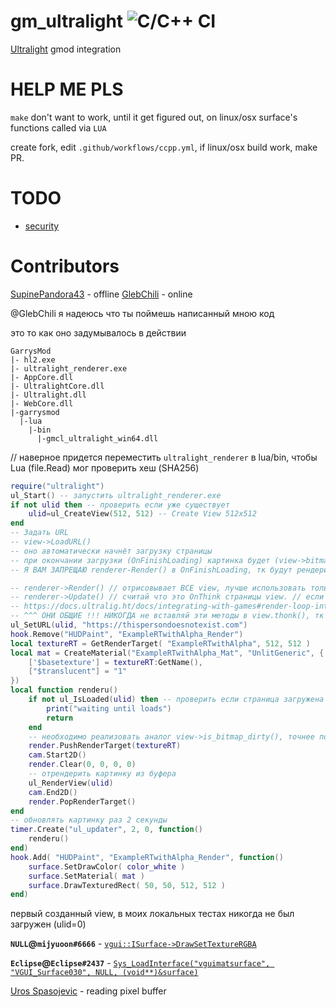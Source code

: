 # gm_ultralight ![C/C++ CI](https://github.com/SupinePandora43/gm_ultralight/workflows/C/C++%20CI/badge.svg)

[Ultralight](https://github.com/ultralight-ux/Ultralight) gmod integration

# HELP ME PLS

`make` don't want to work, until it get figured out, on linux/osx surface's functions called via `LUA`

create fork, edit `.github/workflows/ccpp.yml`, if linux/osx build work, make PR.

# TODO

* [security](https://github.com/okdshin/PicoSHA2)

# Contributors
[SupinePandora43](https://github.com/SupinePandora43) - offline
[GlebChili](https://github.com/GlebChili) - online

@GlebChili я надеюсь что ты поймешь написанный мною код

это то как оно задумывалось в действии
```
GarrysMod
|- hl2.exe
|- ultralight_renderer.exe
|- AppCore.dll
|- UltralightCore.dll
|- Ultralight.dll
|- WebCore.dll
|-garrysmod
  |-lua
    |-bin
      |-gmcl_ultralight_win64.dll
```
// наверное придется переместить `ultralight_renderer` в lua/bin, чтобы Lua (file.Read) мог проверить хеш (SHA256)
```lua
require("ultralight")
ul_Start() -- запустить ultralight_renderer.exe
if not ulid then -- проверить если уже существует
	ulid=ul_CreateView(512, 512) -- Create View 512x512
end
-- Задать URL
-- view->LoadURL()
-- оно автоматически начнёт загрузку страницы
-- при окончании загрузки (OnFinishLoading) картинка будет (view->bitmap()->LockPixels()) белой, тк не была отрендерена (renderer->Render())
-- Я ВАМ ЗАПРЕЩАЮ renderer-Render() в OnFinishLoading, тк будут рендериться ВСЕ view

-- renderer->Render() // отрисовывает ВСЕ view, лучше использовать только если у какогото view, view->is_bitmap_dirty() = true. отвечает за рендер страницы (иначе всё будет белым)
-- renderer->Update() // считай что это OnThink страницы view. // если не будет вызываться, OnFinishLoading НИКОГДА не будет вызван! тк рендерер не загрузит страницу
-- https://docs.ultralig.ht/docs/integrating-with-games#render-loop-integration
-- ^^^ ОНИ ОБЩИЕ !!! НИКОГДА не вставляй эти методы в view.thonk(), тк это будет лишняя нагрузка, ведь рендерер ОДИН для ВСЕХ!!! - он обеспечивает загрузку / рендер ВСЕХ view помни это.
ul_SetURL(ulid, "https://thispersondoesnotexist.com")
hook.Remove("HUDPaint", "ExampleRTwithAlpha_Render")
local textureRT = GetRenderTarget( "ExampleRTwithAlpha", 512, 512 )
local mat = CreateMaterial("ExampleRTwithAlpha_Mat", "UnlitGeneric", {
	['$basetexture'] = textureRT:GetName(),
	["$translucent"] = "1"
})
local function renderu()
	if not ul_IsLoaded(ulid) then -- проверить если страница загружена
		print("waiting until loads")
		return
	end
	-- необходимо реализовать аналог view->is_bitmap_dirty(), точнее пофиксить работу SHMsync, переименовать в SHMdirty
	render.PushRenderTarget(textureRT)
	cam.Start2D()
	render.Clear(0, 0, 0, 0)
	-- отрендерить картинку из буфера
	ul_RenderView(ulid)
	cam.End2D()
	render.PopRenderTarget()
end
-- обновлять картинку раз 2 секунды
timer.Create("ul_updater", 2, 0, function()
	renderu()
end)
hook.Add( "HUDPaint", "ExampleRTwithAlpha_Render", function()
	surface.SetDrawColor( color_white )
	surface.SetMaterial( mat )
	surface.DrawTexturedRect( 50, 50, 512, 512 )
end)
```
первый созданный view, в моих локальных тестах никогда не был загружен
(ulid=0)

**`NULL`@`mijyuoon#6666`** - [`vgui::ISurface->DrawSetTextureRGBA`](https://discord.com/channels/565105920414318602/565108080300261398/723218859322114161)


**`Eclipse`@`Eclipse#2437`** - [`Sys_LoadInterface("vguimatsurface", "VGUI_Surface030", NULL, (void**)&surface)`](https://discord.com/channels/565105920414318602/567672652714475530/723205466838270024)

[Uros Spasojevic](https://app.slack.com/client/TC4C8F4CT/CC492VBLL/user_profile/ULE28P1AL) - reading pixel buffer
